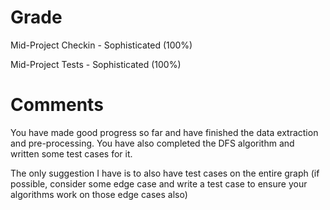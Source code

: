 # Grade

Mid-Project Checkin - Sophisticated (100%)

Mid-Project Tests - Sophisticated (100%)

# Comments

You have made good progress so far and have finished the data extraction and pre-processing. You have also completed the DFS algorithm and written some test cases for it. 

The only suggestion I have is to also have test cases on the entire graph (if possible, consider some edge case and write a test case to ensure your algorithms work on those edge cases also)

